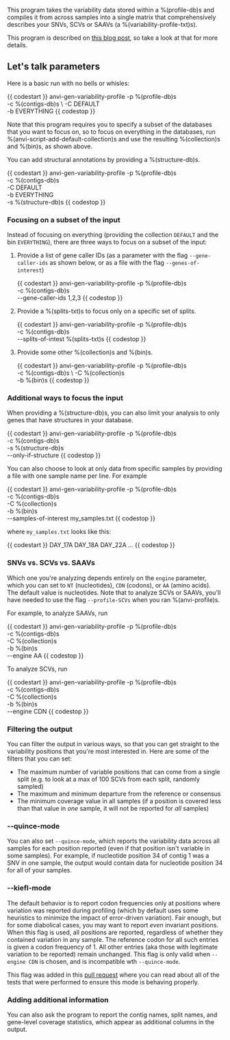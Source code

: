 
This program takes the variability data stored within a %(profile-db)s and compiles it from across samples into a single matrix that comprehensively describes your SNVs, SCVs or SAAVs (a %(variability-profile-txt)s).  

This program is described on [this blog post](http://merenlab.org/2015/07/20/analyzing-variability/#the-anvio-way), so take a look at that for more details. 

## Let's talk parameters 

Here is a basic run with no bells or whisles: 

{{ codestart }}
anvi-gen-variability-profile -p %(profile-db)s \
                             -c %(contigs-db)s \ 
                             -C DEFAULT \
                             -b EVERYTHING
{{ codestop }}

Note that this program requires you to specify a subset of the databases that you want to focus on, so to focus on everything in the databases, run %(anvi-script-add-default-collection)s and use the resulting %(collection)s and %(bin)s, as shown above. 

You can add structural annotations by providing a %(structure-db)s. 

{{ codestart }}
anvi-gen-variability-profile -p %(profile-db)s \
                             -c %(contigs-db)s \
                             -C DEFAULT \
                             -b EVERYTHING \
                             -s %(structure-db)s 
{{ codestop }}

### Focusing on a subset of the input 

Instead of focusing on everything (providing the collection `DEFAULT` and the bin `EVERYTHING`), there are three ways to focus on a subset of the input: 

1. Provide a list of gene caller IDs (as a parameter with the flag `--gene-caller-ids` as shown below, or as a file with the flag `--genes-of-interest`)

    {{ codestart }}
    anvi-gen-variability-profile -p %(profile-db)s \
                                 -c %(contigs-db)s \
                                 --gene-caller-ids 1,2,3
    {{ codestop }}

2. Provide a %(splits-txt)s to focus only on a specific set of splits. 

    {{ codestart }}
    anvi-gen-variability-profile -p %(profile-db)s \
                                 -c %(contigs-db)s \
                                 --splits-of-intest %(splits-txt)s
    {{ codestop }}
    
3. Provide some other %(collection)s and %(bin)s. 

    {{ codestart }}
    anvi-gen-variability-profile -p %(profile-db)s \
                                 -c %(contigs-db)s \ 
                                 -C %(collection)s \
                                 -b %(bin)s
    {{ codestop }}

### Additional ways to focus the input 

When providing a %(structure-db)s, you can also limit your analysis to only genes that have structures in your database. 

{{ codestart }}
anvi-gen-variability-profile -p %(profile-db)s \
                             -c %(contigs-db)s \
                             -s %(structure-db)s \
                             --only-if-structure
{{ codestop }}

You can also choose to look at only data from specific samples by providing a file with one sample name per line. For example

{{ codestart }}
anvi-gen-variability-profile -p %(profile-db)s \
                             -c %(contigs-db)s \
                             -C %(collection)s \
                             -b %(bin)s \
                             --samples-of-interest my_samples.txt
{{ codestop }}

where `my_samples.txt` looks like this:

{{ codestart }}
DAY_17A
DAY_18A
DAY_22A
...
{{ codestop }}

### SNVs vs. SCVs vs. SAAVs 

Which one you're analyzing depends entirely on the `engine` parameter, which you can set to `NT` (nucleotides), `CDN` (codons), or `AA` (amino acids). The default value is nucleotides. Note that to analyze SCVs or SAAVs, you'll have needed to use the flag `--profile-SCVs` when you ran %(anvi-profile)s.

For example, to analyze SAAVs, run

{{ codestart }}
anvi-gen-variability-profile -p %(profile-db)s \
                             -c %(contigs-db)s \
                             -C %(collection)s \
                             -b %(bin)s \
                             --engine AA
{{ codestop }}

To analyze SCVs, run

{{ codestart }}
anvi-gen-variability-profile -p %(profile-db)s \
                             -c %(contigs-db)s \
                             -C %(collection)s \
                             -b %(bin)s \
                             --engine CDN
{{ codestop }}

### Filtering the output 

You can filter the output in various ways, so that you can get straight to the variability positions that you're most interested in. Here are some of the filters that you can set:

* The maximum number of variable positions that can come from a single split (e.g. to look at a max of 100 SCVs from each split, randomly sampled)
* The maximum and minimum departure from the reference or consensus
* The minimum coverage value in all samples (if a position is covered less than that value in _one_ sample, it will not be reported for _all_ samples)


### --quince-mode

You can also set `--quince-mode`, which reports the variability data across all samples for each position reported (even if that position isn't variable in some samples). For example, if nucleotide position 34 of contig 1 was a SNV in one sample, the output would contain data for nucleotide position 34 for all of your samples. 

### --kiefl-mode

The default behavior is to report codon frequencies only at positions where variation was reported during profiling (which by default uses some heuristics to minimize the impact of error-driven variation). Fair enough, but for some diabolical cases, you may want to report _even_ invariant positions. When this flag is used, all positions are reported, regardless of whether they contained variation in any sample. The reference codon for all such entries is given a codon frequency of 1. All other entries (aka those with legitimate variation to be reported) remain unchanged. This flag is only valid when `--engine CDN` is chosen, and is incompatible wth `--quince-mode`.

This flag was added in this [pull request](https://github.com/merenlab/anvio/pull/1794) where you can read about all of the tests that were performed to ensure this mode is behaving properly.

### Adding additional information

You can also ask the program to report the contig names, split names, and gene-level coverage statistics, which appear as additional columns in the output.


